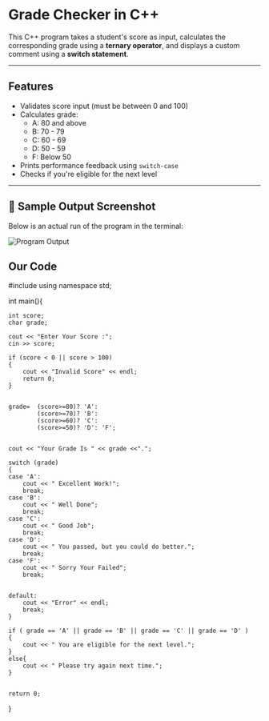 #  Grade Checker in C++

This C++ program takes a student's score as input, calculates the corresponding grade using a **ternary operator**, and displays a custom comment using a **switch statement**.

---

##  Features

- Validates score input (must be between 0 and 100)
- Calculates grade:
  - A: 80 and above
  - B: 70 - 79
  - C: 60 - 69
  - D: 50 - 59
  - F: Below 50
- Prints performance feedback using `switch-case`
-  Checks if you're eligible for the next level

---

## 📸 Sample Output Screenshot

Below is an actual run of the program in the terminal:

![Program Output]("images/output.png")




##  Our Code

#include<iostream>
using namespace std;

int main(){
    
    int score;
    char grade;

    cout << "Enter Your Score :";
    cin >> score;

    if (score < 0 || score > 100)
    {
        cout << "Invalid Score" << endl;
        return 0;
    }
    
    
    grade=  (score>=80)? 'A':
            (score>=70)? 'B':
            (score>=60)? 'C':
            (score>=50)? 'D': 'F';

            
    cout << "Your Grade Is " << grade <<".";

    switch (grade)
    {
    case 'A':
        cout << " Excellent Work!";
        break;
    case 'B':
        cout << " Well Done";
        break;
    case 'C':
        cout << " Good Job";
        break;
    case 'D':
        cout << " You passed, but you could do better.";
        break;
    case 'F':
        cout << " Sorry Your Failed";
        break;
        
    
    default:
        cout << "Error" << endl;
        break;
    }

    if ( grade == 'A' || grade == 'B' || grade == 'C' || grade == 'D' )
    {
        cout << " You are eligible for the next level.";
    }
    else{
        cout << " Please try again next time.";
    }
    

    return 0;
}


